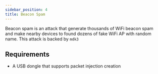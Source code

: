 ```yaml
---
sidebar_position: 4
title: Beacon Spam
---
```


Beacon spam is an attack that generate thousands of WiFi beacon spam and make nearby devices to found dozens of fake WiFi AP with random name. This attack is backed by `mdk3`

## Requirements

- A USB dongle that supports packet injection creation